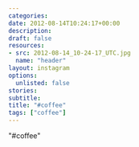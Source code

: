 ```yaml
---
categories:
date: 2012-08-14T10:24:17+00:00
description:
draft: false
resources:
- src: 2012-08-14_10-24-17_UTC.jpg
  name: "header"
layout: instagram
options:
  unlisted: false
stories:
subtitle:
title: "#coffee"
tags: ["coffee"]
---
```


"#coffee"
